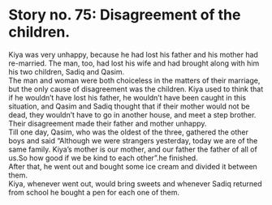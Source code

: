 Story no. 75: Disagreement of the children.
===========================================

Kiya was very unhappy, because he had lost his father and his mother had
re-married. The man, too, had lost his wife and had brought along with
him his two children, Sadiq and Qasim.  
 The man and woman were both choiceless in the matters of their
marriage, but the only cause of disagreement was the children. Kiya used
to think that if he wouldn’t have lost his father, he wouldn’t have been
caught in this situation, and Qasim and Sadiq thought that if their
mother would not be dead, they wouldn’t have to go in another house, and
meet a step brother. Their disagreement made their father and mother
unhappy.  
 Till one day, Qasim, who was the oldest of the three, gathered the
other boys and said “Although we were strangers yesterday, today we are
of the same family. Kiya’s mother is our mother, and our father the
father of all of us.So how good if we be kind to each other”.he
finished.  
 After that, he went out and bought some ice cream and divided it
between them.  
 Kiya, whenever went out, would bring sweets and whenever Sadiq returned
from school he bought a pen for each one of them.


